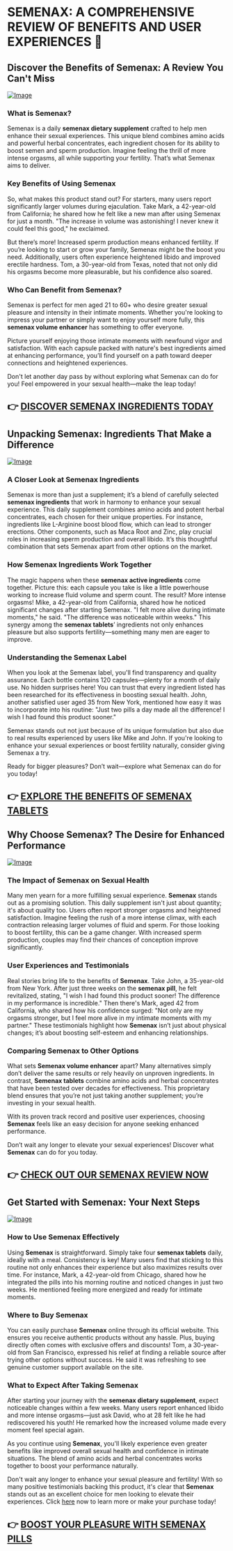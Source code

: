# SEMENAX: A COMPREHENSIVE REVIEW OF BENEFITS AND USER EXPERIENCES 🌟

## Discover the Benefits of Semenax: A Review You Can't Miss
[![Image](https://www2.sellhealth.com/22/semenax_pills_md.jpg)](https://gchaffi.com/faGcaufV)

### What is Semenax?
Semenax is a daily **semenax dietary supplement** crafted to help men enhance their sexual experiences. This unique blend combines amino acids and powerful herbal concentrates, each ingredient chosen for its ability to boost semen and sperm production. Imagine feeling the thrill of more intense orgasms, all while supporting your fertility. That’s what Semenax aims to deliver.

### Key Benefits of Using Semenax
So, what makes this product stand out? For starters, many users report significantly larger volumes during ejaculation. Take Mark, a 42-year-old from California; he shared how he felt like a new man after using Semenax for just a month. "The increase in volume was astonishing! I never knew it could feel this good," he exclaimed. 

But there’s more! Increased sperm production means enhanced fertility. If you’re looking to start or grow your family, Semenax might be the boost you need. Additionally, users often experience heightened libido and improved erectile hardness. Tom, a 30-year-old from Texas, noted that not only did his orgasms become more pleasurable, but his confidence also soared.

### Who Can Benefit from Semenax?
Semenax is perfect for men aged 21 to 60+ who desire greater sexual pleasure and intensity in their intimate moments. Whether you're looking to impress your partner or simply want to enjoy yourself more fully, this **semenax volume enhancer** has something to offer everyone.

Picture yourself enjoying those intimate moments with newfound vigor and satisfaction. With each capsule packed with nature's best ingredients aimed at enhancing performance, you’ll find yourself on a path toward deeper connections and heightened experiences.

Don't let another day pass by without exploring what Semenax can do for you! Feel empowered in your sexual health—make the leap today!



## 👉 [DISCOVER SEMENAX INGREDIENTS TODAY](https://gchaffi.com/faGcaufV)

## Unpacking Semenax: Ingredients That Make a Difference

[![Image](https://www2.sellhealth.com/22/semenax_3_5.jpg)](https://gchaffi.com/faGcaufV)

### A Closer Look at Semenax Ingredients  
Semenax is more than just a supplement; it’s a blend of carefully selected **semenax ingredients** that work in harmony to enhance your sexual experience. This daily supplement combines amino acids and potent herbal concentrates, each chosen for their unique properties. For instance, ingredients like L-Arginine boost blood flow, which can lead to stronger erections. Other components, such as Maca Root and Zinc, play crucial roles in increasing sperm production and overall libido. It’s this thoughtful combination that sets Semenax apart from other options on the market.

### How Semenax Ingredients Work Together  
The magic happens when these **semenax active ingredients** come together. Picture this: each capsule you take is like a little powerhouse working to increase fluid volume and sperm count. The result? More intense orgasms! Mike, a 42-year-old from California, shared how he noticed significant changes after starting Semenax. "I felt more alive during intimate moments," he said. "The difference was noticeable within weeks." This synergy among the **semenax tablets**’ ingredients not only enhances pleasure but also supports fertility—something many men are eager to improve.

### Understanding the Semenax Label  
When you look at the Semenax label, you'll find transparency and quality assurance. Each bottle contains 120 capsules—plenty for a month of daily use. No hidden surprises here! You can trust that every ingredient listed has been researched for its effectiveness in boosting sexual health. John, another satisfied user aged 35 from New York, mentioned how easy it was to incorporate into his routine: "Just two pills a day made all the difference! I wish I had found this product sooner." 

Semenax stands out not just because of its unique formulation but also due to real results experienced by users like Mike and John. If you're looking to enhance your sexual experiences or boost fertility naturally, consider giving Semenax a try.

Ready for bigger pleasures? Don’t wait—explore what Semenax can do for you today!



## 👉 [EXPLORE THE BENEFITS OF SEMENAX TABLETS](https://gchaffi.com/faGcaufV)

## Why Choose Semenax? The Desire for Enhanced Performance

[![Image](https://www2.sellhealth.com/22/semenax_2_2.jpg)](https://gchaffi.com/faGcaufV)

### The Impact of Semenax on Sexual Health  
Many men yearn for a more fulfilling sexual experience. **Semenax** stands out as a promising solution. This daily supplement isn't just about quantity; it's about quality too. Users often report stronger orgasms and heightened satisfaction. Imagine feeling the rush of a more intense climax, with each contraction releasing larger volumes of fluid and sperm. For those looking to boost fertility, this can be a game changer. With increased sperm production, couples may find their chances of conception improve significantly.

### User Experiences and Testimonials  
Real stories bring life to the benefits of **Semenax**. Take John, a 35-year-old from New York. After just three weeks on the **semenax pill**, he felt revitalized, stating, "I wish I had found this product sooner! The difference in my performance is incredible." Then there's Mark, aged 42 from California, who shared how his confidence surged: "Not only are my orgasms stronger, but I feel more alive in my intimate moments with my partner." These testimonials highlight how **Semenax** isn’t just about physical changes; it’s about boosting self-esteem and enhancing relationships.

### Comparing Semenax to Other Options  
What sets **Semenax volume enhancer** apart? Many alternatives simply don’t deliver the same results or rely heavily on unproven ingredients. In contrast, **Semenax tablets** combine amino acids and herbal concentrates that have been tested over decades for effectiveness. This proprietary blend ensures that you’re not just taking another supplement; you’re investing in your sexual health.

With its proven track record and positive user experiences, choosing **Semenax** feels like an easy decision for anyone seeking enhanced performance.

Don’t wait any longer to elevate your sexual experiences! Discover what **Semenax** can do for you today.



## 👉 [CHECK OUT OUR SEMENAX REVIEW NOW](https://gchaffi.com/faGcaufV)

## Get Started with Semenax: Your Next Steps
[![Image](https://www2.sellhealth.com/22/semenax_2_1.jpg)](https://gchaffi.com/faGcaufV)

### How to Use Semenax Effectively  
Using **Semenax** is straightforward. Simply take four **semenax tablets** daily, ideally with a meal. Consistency is key! Many users find that sticking to this routine not only enhances their experience but also maximizes results over time. For instance, Mark, a 42-year-old from Chicago, shared how he integrated the pills into his morning routine and noticed changes in just two weeks. He mentioned feeling more energized and ready for intimate moments.

### Where to Buy Semenax  
You can easily purchase **Semenax** online through its official website. This ensures you receive authentic products without any hassle. Plus, buying directly often comes with exclusive offers and discounts! Tom, a 30-year-old from San Francisco, expressed his relief at finding a reliable source after trying other options without success. He said it was refreshing to see genuine customer support available on the site.

### What to Expect After Taking Semenax  
After starting your journey with the **semenax dietary supplement**, expect noticeable changes within a few weeks. Many users report enhanced libido and more intense orgasms—just ask David, who at 28 felt like he had rediscovered his youth! He remarked how the increased volume made every moment feel special again.

As you continue using **Semenax**, you'll likely experience even greater benefits like improved overall sexual health and confidence in intimate situations. The blend of amino acids and herbal concentrates works together to boost your performance naturally.

Don't wait any longer to enhance your sexual pleasure and fertility! With so many positive testimonials backing this product, it's clear that **Semenax** stands out as an excellent choice for men looking to elevate their experiences. Click [here](https://gchaffi.com/faGcaufV) now to learn more or make your purchase today!



## 👉 [BOOST YOUR PLEASURE WITH SEMENAX PILLS](https://gchaffi.com/faGcaufV)